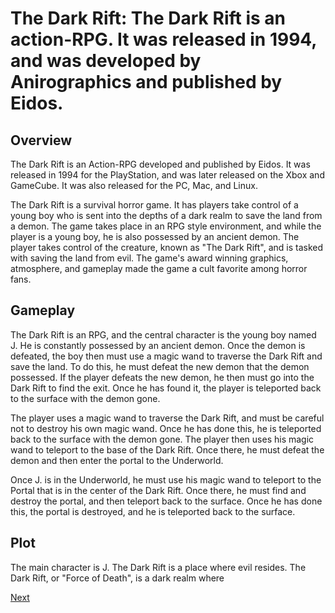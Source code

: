 # The Dark Rift: The Dark Rift is an action-RPG. It was released in 1994, and was developed by Anirographics and published by Eidos.

## Overview

The Dark Rift is an Action-RPG developed and published by Eidos. It was released in 1994 for the PlayStation, and was later released on the Xbox and GameCube. It was also released for the PC, Mac, and Linux.

The Dark Rift is a survival horror game. It has players take control of a young boy who is sent into the depths of a dark realm to save the land from a demon. The game takes place in an RPG style environment, and while the player is a young boy, he is also possessed by an ancient demon. The player takes control of the creature, known as "The Dark Rift", and is tasked with saving the land from evil. The game's award winning graphics, atmosphere, and gameplay made the game a cult favorite among horror fans.

## Gameplay

The Dark Rift is an RPG, and the central character is the young boy named J. He is constantly possessed by an ancient demon. Once the demon is defeated, the boy then must use a magic wand to traverse the Dark Rift and save the land. To do this, he must defeat the new demon that the demon possessed. If the player defeats the new demon, he then must go into the Dark Rift to find the exit. Once he has found it, the player is teleported back to the surface with the demon gone.

The player uses a magic wand to traverse the Dark Rift, and must be careful not to destroy his own magic wand. Once he has done this, he is teleported back to the surface with the demon gone. The player then uses his magic wand to teleport to the base of the Dark Rift. Once there, he must defeat the demon and then enter the portal to the Underworld.

Once J. is in the Underworld, he must use his magic wand to teleport to the Portal that is in the center of the Dark Rift. Once there, he must find and destroy the portal, and then teleport back to the surface. Once he has done this, the portal is destroyed, and he is teleported back to the surface.

## Plot

The main character is J. The Dark Rift is a place where evil resides. The Dark Rift, or "Force of Death", is a dark realm where

[Next](338.md)